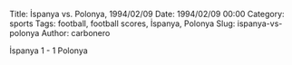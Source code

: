 Title: İspanya vs. Polonya, 1994/02/09
Date: 1994/02/09 00:00
Category: sports
Tags: football, football scores, İspanya, Polonya
Slug: ispanya-vs-polonya
Author: carbonero


İspanya 1 - 1 Polonya
